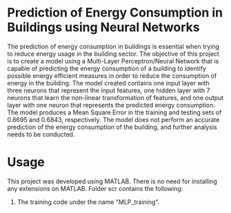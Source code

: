 # Prediction of Energy Consumption in Buildings using Neural Networks 
The prediction of energy consumption in buildings is essential when trying to reduce energy usage in the building sector. The objective of this project is to create a model using a Multi-Layer Perceptron/Neural Network that is capable of predicting the energy consumption of a building to identify possible energy efficient  measures in order to reduce the consumption of energy in the building. The model created contains one input layer with three neurons that represent the input features, one hidden layer with 7 neurons that learn the non-linear transformation of features, and one output layer with one neuron that represents the predicted energy consumption. The model produces a Mean Square Error in the training and testing sets of 0.6695 and 0.6843, respectively. The model does not perform an accurate prediction of the energy consumption of the building, and further analysis needs to be conducted.  


# Usage
This project was developed using MATLAB. There is no need for installing any extensions on MATLAB. Folder scr contains the following: 
1. The training code under the name "MLP_training".

 
 
